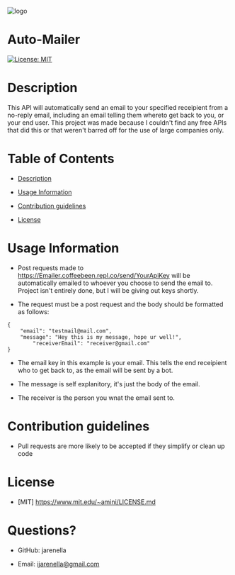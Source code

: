 ![logo](https://img.freepik.com/premium-vector/cute-email-cartoon-design_274619-1484.jpg?w=2000)
# Auto-Mailer

[![License: MIT](https://img.shields.io/badge/License-MIT-yellow.svg)](https://opensource.org/licenses/MIT)

# Description

This API will automatically send an email to your specified receipient from a no-reply email, including an email telling them whereto get back to you, or your end user. This project was made because I couldn't find any free APIs that did this or that weren't barred off for the use of large companies only.

# Table of Contents

- [Description](#Description)

- [Usage Information](#Usage-Information)

- [Contribution guidelines](#Contribution-guidelines)

- [License](#License)

# Usage Information

- Post requests made to https://Emailer.coffeebeen.repl.co/send/YourApiKey will be automatically emailed to whoever you choose to send the email to. Project isn't entirely done, but I will be giving out keys shortly.

- The request must be a post request and the body should be formatted as follows:
```
{
 	"email": "testmail@mail.com",
 	"message": "Hey this is my message, hope ur well!",
    	"receiverEmail": "receiver@gmail.com"
}
```

- The email key in this example is your email. This tells the end receipient who to get back to, as the email will be sent by a bot.

- The message is self explanitory, it's just the body of the email.

- The receiver is the person you wnat the email sent to.

# Contribution guidelines

- Pull requests are more likely to be accepted if they simplify or clean up code

# License
    
- [MIT] https://www.mit.edu/~amini/LICENSE.md


# Questions?

- GitHub: jarenella

- Email: ijarenella@gmail.com


